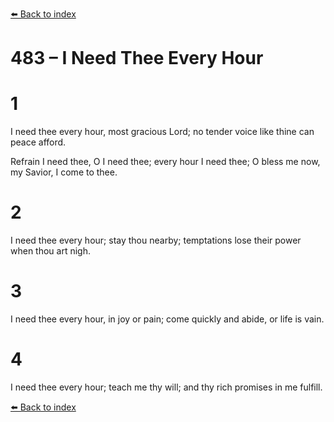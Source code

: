 [⬅️ Back to index](../README.md)

# 483 – I Need Thee Every Hour


# 1
I need thee every hour, most gracious Lord;
no tender voice like thine can peace afford.

Refrain
I need thee, O I need thee;
every hour I need thee;
O bless me now, my Savior, I come to thee.

# 2
I need thee every hour; stay thou nearby;
temptations lose their power when thou art nigh.

# 3
I need thee every hour, in joy or pain;
come quickly and abide, or life is vain.

# 4
I need thee every hour; teach me thy will;
and thy rich promises in me fulfill.

[⬅️ Back to index](../README.md)
